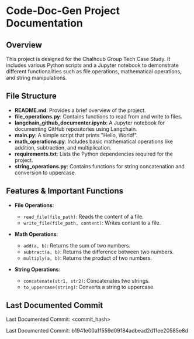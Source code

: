 # Code-Doc-Gen Project Documentation

## Overview
This project is designed for the Chalhoub Group Tech Case Study. It includes various Python scripts and a Jupyter notebook to demonstrate different functionalities such as file operations, mathematical operations, and string manipulations.

## File Structure
- **README.md**: Provides a brief overview of the project.
- **file_operations.py**: Contains functions to read from and write to files.
- **langchain_github_documenter.ipynb**: A Jupyter notebook for documenting GitHub repositories using Langchain.
- **main.py**: A simple script that prints "Hello, World!".
- **math_operations.py**: Includes basic mathematical operations like addition, subtraction, and multiplication.
- **requirements.txt**: Lists the Python dependencies required for the project.
- **string_operations.py**: Contains functions for string concatenation and conversion to uppercase.

## Features & Important Functions
- **File Operations**: 
  - `read_file(file_path)`: Reads the content of a file.
  - `write_file(file_path, content)`: Writes content to a file.

- **Math Operations**:
  - `add(a, b)`: Returns the sum of two numbers.
  - `subtract(a, b)`: Returns the difference between two numbers.
  - `multiply(a, b)`: Returns the product of two numbers.

- **String Operations**:
  - `concatenate(str1, str2)`: Concatenates two strings.
  - `to_uppercase(string)`: Converts a string to uppercase.

## Last Documented Commit
Last Documented Commit: <commit_hash>

Last Documented Commit: b1941e00a11559d09184adbead2d11ee20585e8d